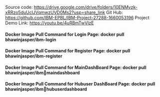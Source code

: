 Source code: https://drive.google.com/drive/folders/10ENMvzk-xRRzo5duUclJVqmwzUVD0Ms2?usp=share_link
 Git Hub: https://github.com/IBM-EPBL/IBM-Project-27288-1660053196 
 Project Demo Link: https://youtu.be/4uRBmTwVlzE

 #### Docker Image Pull Command for Login Page: docker pull bhawinjasper/ibm-login
#### Docker Image Pull Command for Register Page: docker pull bhawinjasper/ibm-register
#### Docker Image Pull Command for MainDashBoard Page: docker pull bhawinjasper/ibmmaindashboard
#### Docker Image Pull Command for Hubuser DashBoard Page: docker pull bhawinjasper/ibmhubuserdashboard